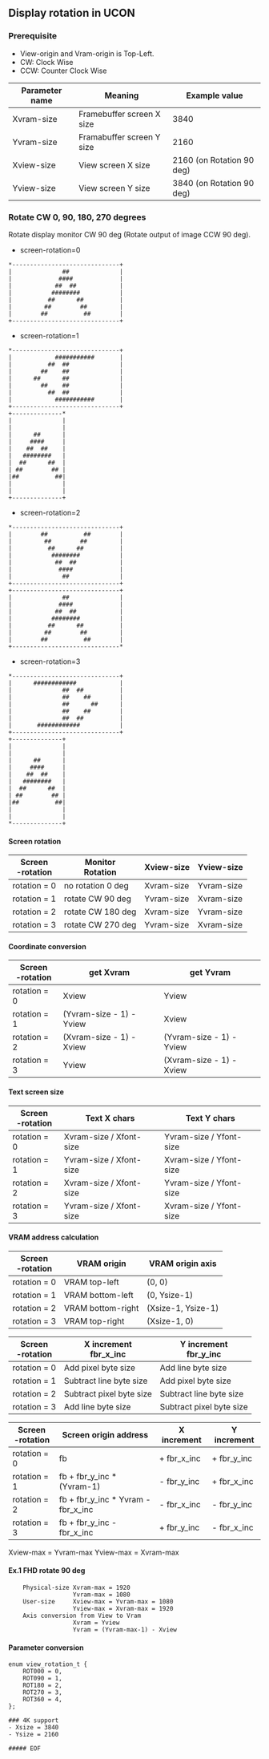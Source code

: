 ## Display rotation in UCON

### Prerequisite
-  View-origin and Vram-origin is Top-Left.
- CW: Clock Wise
- CCW: Counter Clock Wise

| Parameter name | Meaning           | Example value       |
| -------------- | ----------------- | ------------------- |
| Xvram-size | Framebuffer screen X size | 3840                      |
| Yvram-size | Framabuffer screen Y size | 2160                      |
| Xview-size | View screen X size        | 2160 (on Rotation 90 deg) | 
| Yview-size | View screen Y size        | 3840 (on Rotation 90 deg) |

### Rotate CW 0, 90, 180, 270 degrees
Rotate display monitor CW 90 deg (Rotate output of image CCW 90 deg).
- screen-rotation=0
~~~
*------------------------------+
|              ##              |
|             ####             |
|            ##  ##            |
|           ########           |
|          ##      ##          |
|         ##        ##         |
|        ##          ##        |
+------------------------------+
~~~
- screen-rotation=1
~~~
*------------------------------+
|            ###########       |
|          ##  ##              |
|        ##    ##              |
|      ##      ##              |
|        ##    ##              |
|          ##  ##              |
|            ###########       |
+------------------------------+
+--------------*
|              |
|              |
|      ##      |
|     ####     |
|    ##  ##    |
|   ########   |
|  ##      ##  |
| ##        ## |
|##          ##|
|              |
|              |
+--------------+
~~~
- screen-rotation=2
~~~
*------------------------------+
|        ##          ##        |
|         ##        ##         |
|          ##      ##          |
|           ########           |
|            ##  ##            |
|             ####             |
|              ##              |
+------------------------------+
+------------------------------+
|              ##              |
|             ####             |
|            ##  ##            |
|           ########           |
|          ##      ##          |
|         ##        ##         |
|        ##          ##        |
+------------------------------*
~~~
- screen-rotation=3
~~~
*------------------------------+
|      ############            |
|              ##  ##          |
|              ##    ##        |
|              ##      ##      |
|              ##    ##        |
|              ##  ##          |
|       ############           |
+------------------------------+
+--------------+
|              |
|              |
|      ##      |
|     ####     |
|    ##  ##    |
|   ########   |
|  ##      ##  |
| ##        ## |
|##          ##|
|              |
|              |
*--------------+
~~~

#### Screen rotation
| Screen<br>-rotation | Monitor<br> Rotation | Xview-size | Yview-size |
| ------------------- | -------------------- | ---------- | ---------- |
| rotation = 0 | no rotation 0 deg | Xvram-size | Yvram-size |
| rotation = 1 | rotate CW  90 deg | Yvram-size | Xvram-size |
| rotation = 2 | rotate CW 180 deg | Xvram-size | Yvram-size |
| rotation = 3 | rotate CW 270 deg | Yvram-size | Xvram-size |

#### Coordinate conversion
| Screen<br>-rotation | get Xvram       | get Yvram                |
| ---------------     | --------------- | ------------------------ |
| rotation = 0 | Xview                    | Yview                    |
| rotation = 1 | (Yvram-size - 1) - Yview | Xview                    |
| rotation = 2 | (Xvram-size - 1) - Xview | (Yvram-size - 1) - Yview | 
| rotation = 3 | Yview                    | (Xvram-size - 1) - Xview |

#### Text screen size
| Screen<br>-rotation | Text X chars | Text Y chars |
| ------------------- | ------------ | ------------ |
| rotation = 0 | Xvram-size / Xfont-size | Yvram-size / Yfont-size |
| rotation = 1 | Yvram-size / Xfont-size | Xvram-size / Yfont-size |
| rotation = 2 | Xvram-size / Xfont-size | Yvram-size / Yfont-size |
| rotation = 3 | Yvram-size / Xfont-size | Xvram-size / Yfont-size |

#### VRAM address calculation
| Screen<br>-rotation | VRAM origin | VRAM origin axis |
| ------------------- | ------------| ---------------- | 
| rotation = 0 | VRAM top-left     | (0, 0)             |
| rotation = 1 | VRAM bottom-left  | (0, Ysize-1)       | 
| rotation = 2 | VRAM bottom-right | (Xsize-1, Ysize-1) | 
| rotation = 3 | VRAM top-right    | (Xsize-1, 0)       | 

| Screen<br>-rotation | X increment<br>fbr_x_inc | Y increment<br>fbr_y_inc |
| ------------------- | ----------------------- | ----------------------- |
| rotation = 0 | Add pixel byte size      | Add line byte size       |
| rotation = 1 | Subtract line byte size  | Add pixel byte size      |
| rotation = 2 | Subtract pixel byte size | Subtract line byte size  |
| rotation = 3 | Add line byte size       | Subtract pixel byte size |

| Screen<br>-rotation | Screen origin address | X increment | Y increment |
| ------------------- | --------------------- | ----------- | ----------- |
| rotation = 0 | fb                               | + fbr_x_inc | + fbr_y_inc |
| rotation = 1 | fb + fbr_y_inc * (Yvram-1)        | - fbr_y_inc | + fbr_x_inc |
| rotation = 2 | fb + fbr_y_inc * Yvram - fbr_x_inc | - fbr_x_inc | - fbr_y_inc |
| rotation = 3 | fb + fbr_y_inc         - fbr_x_inc | + fbr_y_inc | - fbr_x_inc |

  Xview-max = Yvram-max
  Yview-max = Xvram-max

####  Ex.1 FHD rotate 90 deg
~~~
    Physical-size Xvram-max = 1920
                  Yvram-max = 1080
    User-size     Xview-max = Yvram-max = 1080
                  Yview-max = Xvram-max = 1920
    Axis conversion from View to Vram
                  Xvram = Yview
                  Yvram = (Yvram-max-1) - Xview 
~~~

#### Parameter conversion

~~~
enum view_rotation_t {
	ROT000 = 0,
	ROT090 = 1,
	ROT180 = 2,
	ROT270 = 3,
	ROT360 = 4,
};

### 4K support
- Xsize = 3840
- Ysize = 2160

##### EOF
